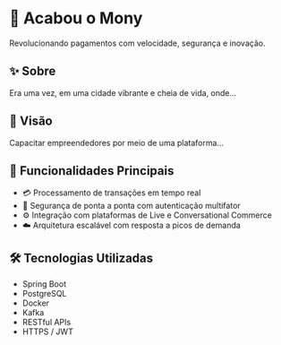# 💸 **Acabou o Mony**

Revolucionando pagamentos com velocidade, segurança e inovação.

## ✨ **Sobre**

Era uma vez, em uma cidade vibrante e cheia de vida, onde...

## 🚀 **Visão**

Capacitar empreendedores por meio de uma plataforma...

## 🧱 **Funcionalidades Principais**

- 💳 Processamento de transações em tempo real  
- 🔐 Segurança de ponta a ponta com autenticação multifator  
- ⚙️ Integração com plataformas de Live e Conversational Commerce  
- ☁️ Arquitetura escalável com resposta a picos de demanda  

## 🛠️ **Tecnologias Utilizadas**

- Spring Boot  
- PostgreSQL  
- Docker  
- Kafka  
- RESTful APIs  
- HTTPS / JWT
